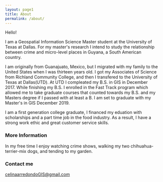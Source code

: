 ```yaml
---
layout: page1
title: About
permalink: /about/
---
```


Hello!

I am a Geospatial Information Science Master student at the University of Texas at Dallas. For my master's research I intend to study the relationship between crime and micro-level places in Guyana, a South American country.

I am originally from Guanajuato, Mexico, but I migrated with my family to the United States when I was thirteen years old. I got my Associates of Science from Richland Community College, and then I transfered to the University of Texas at Dallas(UTD). At UTD I compleated my B.S. in GIS in December 2017. While finishing my B.S. I enrolled in the Fast Track program which allowed me to take graduate courses that counted towards my B.S. and my Masters degree if I passed with at least a B. I am set to graduate with my Master's in GIS December 2019. 

I am a first generation college graduate, I financed my eduation with scholarships and a part time job in the food industry. As a result, I have a strong work ethic and great customer service skills. 

### More Information

In my free time I enjoy watching crime shows, walking my two chihuahua-terrier-mix dogs, and tending to my garden. 

### Contact me

[celinaarredondoGIS@gmail.com](mailto:celinaarredondoGIS@gmail.com)
